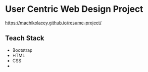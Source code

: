 
<h1>User Centric Web Design Project</h1>
<a href="https://machikolacey.github.io/resume-project/" target="_blank">https://machikolacey.github.io/resume-project/</a>

<h2>Teach Stack</h2>

<ul>
  <li>Bootstrap</li>
  <li>HTML</li>
  <li>CSS<li>
</ul>
